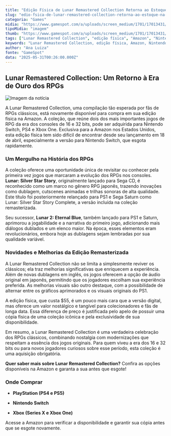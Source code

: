 ```yaml
---
title: "Edição Física de Lunar Remastered Collection Retorna ao Estoque na Amazon"
slug: "edio-fsica-de-lunar-remastered-collection-retorna-ao-estoque-na-amazon"
categoria: "Games"
midia: "https://www.gamespot.com/a/uploads/screen_medium/1701/17013431/4427479-lunar.jpg"
tipoMidia: "imagem"
thumb: "https://www.gamespot.com/a/uploads/screen_medium/1701/17013431/4427479-lunar.jpg"
tags: ["Lunar Remastered Collection", "edição física", "Amazon", "Nintendo Switch", "PS4", "Xbox One", "RPG clássico", "Sega CD", "PS1", "Sega Saturn", "jogos remasterizados"]
keywords: "Lunar Remastered Collection, edição física, Amazon, Nintendo Switch, PS4, Xbox One, RPG clássico, Sega CD, PS1, Sega Saturn, jogos remasterizados"
author: "Ana Luiza"
fonte: "GameSpot"
data: "2025-05-31T00:26:00.000Z"
---
```

## Lunar Remastered Collection: Um Retorno à Era de Ouro dos RPGs

![Imagem da notícia](https://www.gamespot.com/a/uploads/screen_medium/1701/17013431/4427479-lunar.jpg)

A Lunar Remastered Collection, uma compilação tão esperada por fãs de RPGs clássicos, está novamente disponível para compra em sua edição física na Amazon. A coleção, que reúne dois dos mais importantes jogos de RPG da era dos consoles de 16 e 32 bits, pode ser adquirida para Nintendo Switch, PS4 e Xbox One. Exclusiva para a Amazon nos Estados Unidos, esta edição física tem sido difícil de encontrar desde seu lançamento em 18 de abril, especialmente a versão para Nintendo Switch, que esgota rapidamente.

### Um Mergulho na História dos RPGs

A coleção oferece uma oportunidade única de revisitar ou conhecer pela primeira vez jogos que marcaram a evolução dos RPGs nos consoles. **Lunar: Silver Star Story**, originalmente lançado para Sega CD, é reconhecido como um marco no gênero RPG japonês, trazendo inovações como dublagem, cutscenes animadas e trilhas sonoras de alta qualidade. Este título foi posteriormente relançado para PS1 e Sega Saturn como Lunar: Silver Star Story Complete, a versão incluída na coleção remasterizada.

Seu sucessor, **Lunar 2: Eternal Blue**, também lançado para PS1 e Saturn, aprimorou a jogabilidade e a narrativa do primeiro jogo, adicionando mais diálogos dublados e um elenco maior. Na época, esses elementos eram revolucionários, embora hoje as dublagens sejam lembradas por sua qualidade variável.

### Novidades e Melhorias da Edição Remasterizada

A Lunar Remastered Collection não se limita a simplesmente reviver os clássicos; ela traz melhorias significativas que enriquecem a experiência. Além de novas dublagens em inglês, os jogos oferecem a opção de áudio original em japonês, permitindo que os jogadores escolham sua experiência preferida. As melhorias visuais são outro destaque, com a possibilidade de alternar entre os gráficos aprimorados e os visuais originais do PS1.

A edição física, que custa $55, é um pouco mais cara que a versão digital, mas oferece um valor nostálgico e tangível para colecionadores e fãs de longa data. Essa diferença de preço é justificada pelo apelo de possuir uma cópia física de uma coleção icônica e pela exclusividade de sua disponibilidade.

Em resumo, a Lunar Remastered Collection é uma verdadeira celebração dos RPGs clássicos, combinando nostalgia com modernizações que respeitam a essência dos jogos originais. Para quem viveu a era dos 16 e 32 bits ou para novos jogadores curiosos sobre esse período, esta coleção é uma aquisição obrigatória.

**Quer saber mais sobre Lunar Remastered Collection?** Confira as opções disponíveis na Amazon e garanta a sua antes que esgote!

### Onde Comprar

- **PlayStation (PS4 e PS5)**

- **Nintendo Switch**

- **Xbox (Series X e Xbox One)**

Acesse a Amazon para verificar a disponibilidade e garantir sua cópia antes que se esgote novamente.

